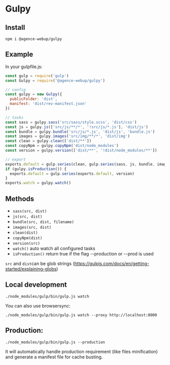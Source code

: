 # Gulpy

## Install

```shell
npm i @agence-webup/gulpy
```

## Example

In your gulpfile.js:

```js
const gulp = require('gulp')
const Gulpy = require('@agence-webup/gulpy')

// config
const gulpy = new Gulpy({
  publicFolder: 'dist',
  manifest: 'dist/rev-manifest.json'
})

// tasks
const sass = gulpy.sass('src/sass/style.scss', 'dist/css')
const js = gulpy.js(['src/js/**/*', '!src/js/*.js'], 'dist/js')
const bundle = gulpy.bundle('src/js/*.js', 'dist/js', 'bundle.js')
const images = gulpy.images('src/img/**/*', 'dist/img')
const clean = gulpy.clean(['dist/**'])
const copyNpm = gulpy.copyNpm('dist/node_modules')
const version = gulpy.version(['dist/**', '!dist/node_modules/**'])

// export
exports.default = gulp.series(clean, gulp.series(sass, js, bundle, images, copyNpm))
if (gulpy.isProduction()) {
  exports.default = gulp.series(exports.default, version)
}
exports.watch = gulpy.watch()

```

## Methods

* `sass(src, dist)`
* `js(src, dist)`
* `bundle(src, dist, filename)`
* `images(src, dist)`
* `clean(dist)`
* `copyNpm(dist)`
* `version(src)`
* `watch()` auto watch all configured tasks
* `isProduction()` return true if the flag --production or --prod is used

`src` and `dist`can be glob strings (https://gulpjs.com/docs/en/getting-started/explaining-globs)

## Local development

```
./node_modules/gulp/bin/gulp.js watch
```

You can also use browsersync:

```
./node_modules/gulp/bin/gulp.js watch --proxy http://localhost:8000
```

## Production:

```
./node_modules/gulp/bin/gulp.js --production
```

It will automatically handle production requirement (like files minification) and generate a manifest file for cache busting.

